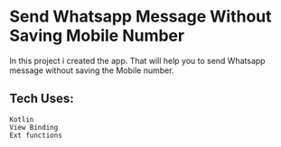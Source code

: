 # Send Whatsapp Message Without Saving Mobile Number
   In this project i created the app. That will help you to send Whatsapp message without saving the Mobile number.

## Tech Uses:
    Kotlin
    View Binding
    Ext functions
